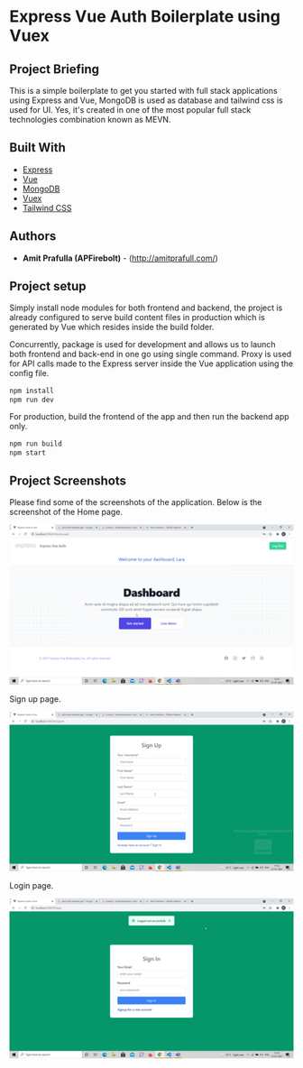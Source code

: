 # Express Vue Auth Boilerplate using Vuex

## Project Briefing

This is a simple boilerplate to get you started with full stack applications using Express and Vue, MongoDB is used as database and tailwind css is used for UI. Yes, it's created in one of the most popular full stack technologies combination known as MEVN. 


## Built With

* [Express](https://expressjs.com/)
* [Vue](https://vuejs.org/)
* [MongoDB](https://www.mongodb.com/)
* [Vuex](https://vuex.vuejs.org/)
* [Tailwind CSS](https://tailwindcss.com/)

## Authors

* **Amit Prafulla (APFirebolt)** - (http://amitprafull.com/)

## Project setup

Simply install node modules for both frontend and backend, the project is already configured to serve build content files in production which is generated by Vue which resides inside the build folder.

Concurrently, package is used for development and allows us to launch both frontend and back-end in one go using single command. Proxy is used for API calls made to the Express server inside the Vue application using the config file.

```
npm install
npm run dev
```

For production, build the frontend of the app and then run the backend app only. 

```
npm run build
npm start
```

## Project Screenshots

Please find some of the screenshots of the application. Below is the screenshot of the Home page.

![alt text](./screenshots/dashboard.png)

Sign up page.

![alt text](./screenshots/register.png)

Login page.

![alt text](./screenshots/login.png)